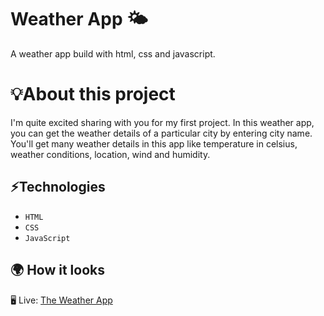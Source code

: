 # Weather App 🌤️
A weather app build with html, css and javascript.

# 💡About this project 
I'm quite excited sharing with you for my first project. In this weather app, you can get the weather details of a particular city by entering city name. You'll get many weather details in this app like temperature in celsius, weather conditions, location, wind and humidity. 

## ⚡Technologies
* `HTML`
* `CSS`
* `JavaScript`

## 🌍 How it looks 

🖥️ Live: [The Weather App](https://sadikahmetaydin.github.io/weather-app/)
